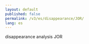 ```yaml
---
layout: default
published: false
permalink: /v3/es/disappearance/JOR/
lang: es
---
```


disappearance analysis JOR
